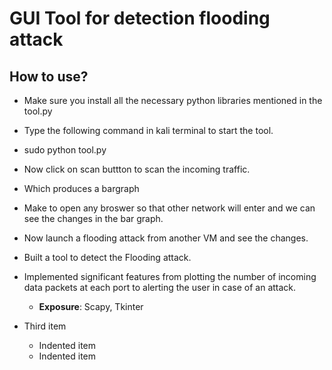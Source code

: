 # GUI Tool for detection flooding attack
## How to use?
- Make sure you install all the necessary python libraries mentioned in the tool.py
- Type the following command in kali terminal to start the tool.
- sudo python tool.py
- Now click on scan buttton to scan the incoming traffic.
- Which produces a bargraph
- Make to open any broswer so that other network will enter and we can see the changes in the bar graph.
- Now launch a flooding attack from another VM and see the changes.

- Built a tool to detect the Flooding attack.
- Implemented significant features from plotting the number of incoming data packets at each port to alerting the user in case of an attack.
  - **Exposure**: Scapy, Tkinter
- Third item
    - Indented item
    - Indented item

